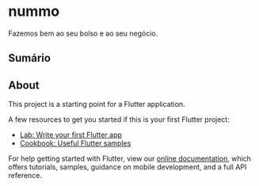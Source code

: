 # nummo

Fazemos bem ao seu bolso e ao seu negócio.

## Sumário

## About

This project is a starting point for a Flutter application.

A few resources to get you started if this is your first Flutter project:

- [Lab: Write your first Flutter app](#nummo)
- [Cookbook: Useful Flutter samples](https://flutter.dev/docs/cookbook)

For help getting started with Flutter, view our
[online documentation](https://flutter.dev/docs), which offers tutorials,
samples, guidance on mobile development, and a full API reference.
